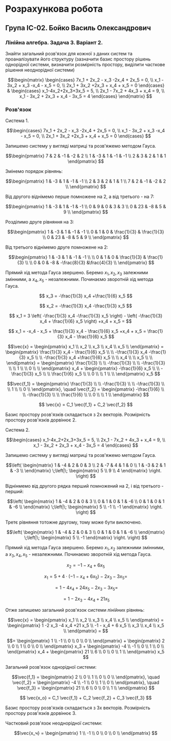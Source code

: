 # Розрахункова робота

## Група ІС-02. Бойко Василь Олександрович

### Лінійна алгебра. Задача 3. Варіант 2.

Знайти загальний розв'язок для кожної з даних систем та проаналізувати його структуру (зазначити базис простору рішень однорідної системи, визначити розмірність простору, виділити часткове рішення неоднорідної системи)

$$\begin{matrix}
    \begin{cases}
        7x_1 + 2x_2 - x_3 -2x_4 + 2x_5 = 0, \\
        x_1 - 3x_2 + x_3 -x_4 - x_5 = 0, \\
        2x_1 + 3x_2 +2x_3 + x_4 + x_5 = 0
    \end{cases} &
    \begin{cases}
        x_1-4x_2+2x_3+3x_5 = 5, \\
        2x_1 - 7x_2 + 4x_3 + x_4 = 9, \\
        x_1 - 3x_2 + 2x_3 + x_4 - 3x_5 = 4
    \end{cases} 
\end{matrix}
$$

### Розв'язок

Система 1.

$$\begin{cases}
        7x_1 + 2x_2 - x_3 -2x_4 + 2x_5 = 0, \\
        x_1 - 3x_2 + x_3 -x_4 - x_5 = 0, \\
        2x_1 + 3x_2 +2x_3 + x_4 + x_5 = 0
    \end{cases}
$$

Запишемо систему у вигляді матриці та розв'яжемо методом Гауса.

$$\begin{pmatrix}
    7 & 2 & -1 & -2 & 2 \\
    1 & -3 & 1 & -1 & -1 \\
    2 & 3 & 2 & 1 & 1 
\end{pmatrix}
$$

Змінемо порядок рівнянь:

$$\begin{pmatrix}
    1 & -3 & 1 & -1 & -1 \\
    2 & 3 & 2 & 1 & 1 \\
    7 & 2 & -1 & -2 & 2 \\
\end{pmatrix}
$$

Від другого віднімемо перше помножене на 2, а від третього - на 7:

$$\begin{pmatrix}
    1 & -3 & 1 & -1 & -1 \\
    0 & 9 & 0 & 3 & 3 \\
    0 & 23 & -8 & 5 & 9 \\
\end{pmatrix}
$$

Розділимо друге рівняння на 3:

$$\begin{pmatrix}
    1 & -3 & 1 & -1 & -1 \\
    0 & 1 & 0 & \frac{1}{3} & \frac{1}{3} \\
    0 & 23 & -8 & 5 & 9 \\
\end{pmatrix}
$$

Від третього віднімемо друге помножене на 2:

$$\begin{pmatrix}
    1 & -3 & 1 & -1 & -1 \\ \\
    0 & 1 & 0 & \frac{1}{3} & \frac{1}{3} \\ \\
    0 & 0 & -8 & -\frac{8}{3} &\frac{4}{3} \\ 
\end{pmatrix}
$$

Прямий хід метода Гауса звершено. Беремо $x_1, x_2, x_3$ залежними змінними, а $x_4, x_5$ - незалежними. Починаємо зворотній хід метода Гауса. 

$$ x_3 = -\frac{1}{3} x_4  +\frac{1}{6} x_5
$$

$$ x_2 = -\frac{1}{3} x_4 -\frac{1}{3} x_5
$$

$$ x_1 = 3 \left( -\frac{1}{3} x_4 -\frac{1}{3} x_5 \right) - \left( -\frac{1}{3} x_4 + \frac{1}{6} x_5 \right) +x_4 + x_5 = 
$$

$$ x_1 =  -x_4 - x_5 + \frac{1}{3} x_4 - \frac{1}{6} x_5  +x_4 + x_5 = \frac{1}{3} x_4 - \frac{1}{6} x_5
$$

$$\vec{x} = \begin{pmatrix}
    x_1 \\
    x_2 \\
    x_3 \\
    x_4 \\
    x_5 \\
\end{pmatrix} = \begin{pmatrix}
    \frac{1}{3} x_4 - \frac{1}{6} x_5 \\ \\
    -\frac{1}{3} x_4 -\frac{1}{3} x_5 \\ \\
    -\frac{1}{3} x_4  +\frac{1}{6} x_5 \\ \\
    x_4 \\ \\
    x_5 \\ \\
\end{pmatrix} = \begin{pmatrix}
    \frac{1}{3}  \\ \\
    -\frac{1}{3}  \\ \\
    -\frac{1}{3}  \\ \\
    1 \\ \\
    0 \\ \\
\end{pmatrix} x_4 + \begin{pmatrix}
    -\frac{1}{6} x_5 \\ \\
    -\frac{1}{3} x_5 \\ \\
    \frac{1}{6} x_5 \\ \\
    0 \\ \\
    1 \\ \\
\end{pmatrix} x_5
$$

$$\vec{f_1} = \begin{pmatrix}
    \frac{1}{3}  \\ \\
    -\frac{1}{3}  \\ \\
    -\frac{1}{3}  \\ \\ 
    1 \\ \\
    0 \\
\end{pmatrix}, \quad \vec{f_2} = \begin{pmatrix}
    -\frac{1}{6} \\ \\
    -\frac{1}{3} \\ \\
    \frac{1}{6} \\ \\
    0 \\ \\
    1 \\
\end{pmatrix}
$$

$$ \vec{x} = C_1 \vec{f_1} + C_2 \vec{f_2}
$$

Базис простору розв'язків складається з 2х векторів. Розмірність простору розв'язків дорвінює 2.

Система 2.

$$\begin{cases}
        x_1-4x_2+2x_3+3x_5 = 5, \\
        2x_1 - 7x_2 + 4x_3 + x_4 = 9, \\
        x_1 - 3x_2 + 2x_3 + x_4 - 3x_5 = 4
    \end{cases} 
$$

Запишемо систему у вигляді матриці та розв'яжемо методом Гауса.

$$\left( \begin{matrix}
    1 & -4 & 2 & 0 & 3  \\
    2 & -7 & 4 & 1 & 0  \\
    1 & -3 & 2 & 1 & -3  \\
\end{matrix}
\;\left|\;
\begin{matrix}
    5 \\ 9 \\ 4
\end{matrix}
\right.
\right)
$$

Віднінмемо від другого рядка перший помножений на 2, і від третього - перший:

$$\left(  \begin{matrix}
    1 & -4 & 2 & 0 & 3 \\
    0 & 1 & 0 & 1 & -6 \\
    0 & 1 & 0 & 1 & -6 \\
\end{matrix}
\;\left|\;
\begin{matrix}
    5 \\ -1 \\ -1
\end{matrix}
\right.
\right)
$$

Третє рівняння тотожне другому, тому може бути виключено.

$$\left(  \begin{matrix}
    1 & -4 & 2 & 0 & 3 \\
    0 & 1 & 0 & 1 & -6 \\
\end{matrix}
\;\left|\;
\begin{matrix}
    5 \\ -1 
\end{matrix}
\right.
\right)
$$

Прямий хід метода Гауса звершено. Беремо $x_1, x_2$ залежними змінними, а $x_3, x_4, x_5$ - незалежними. Починаємо зворотній хід метода Гауса.

$$x_2 = -1 - x_4 + 6 x_5
$$

$$x_1 = 5 + 4 \cdot (-1 - x_4 + 6 x_5) -2 x_3 -3 x_5 =
$$

$$ = 1 -4 x_4 +24 x_5 -2 x_3 -3 x_5 =
$$

$$ = 1 -2 x_3 -4 x_4 +21 x_5
$$

Отже запишемо загальний розв'язок системи лінійних рівнянь:

$$\vec{x} = \begin{pmatrix}
    x_1 \\
    x_2 \\
    x_3 \\
    x_4 \\
    x_5 \\
\end{pmatrix} = \begin{pmatrix}
    1 -2 x_3 -4 x_4 +21 x_5 \\
    -1 - x_4 + 6 x_5 \\
    x_3 \\
    x_4 \\
    x_5 \\
\end{pmatrix} =
$$

$$= \begin{pmatrix}
    1  \\
    -1  \\
    0  \\
    0 \\
    0 \\
\end{pmatrix} + \begin{pmatrix}
    2 \\
    0 \\
    1 \\
    0 \\
    0 \\
\end{pmatrix} x_3 + \begin{pmatrix}
    -4 \\
    -1 \\
    0 \\
    1 \\
    0 \\
\end{pmatrix} x_4 + \begin{pmatrix}
    21 \\
    6 \\
    0 \\
    0 \\
    1 \\
\end{pmatrix} x_5
$$

Загальний розв'язок однорідної системи:

$$\vec{f_1} = \begin{pmatrix}
    2 \\
    0 \\
    1 \\
    0 \\
    0 \\
\end{pmatrix}, \quad
\vec{f_2} = \begin{pmatrix}
    -4 \\
    -1 \\
    0 \\
    1 \\
    0 \\
\end{pmatrix}, \quad
\vec{f_3} = \begin{pmatrix}
    21 \\
    6 \\
    0 \\
    0 \\
    1 \\
\end{pmatrix}
$$

$$ \vec{x_o} = C_1 \vec{f_1} + C_2 \vec{f_2} + C_3 \vec{f_3}
$$

Базис простору розв'язків складається з 3х векторів. Розмірність простору розв'язків дорвінює 3.

Частковий розв'язок неоднорідної системи:

$$\vec{x_ч} = \begin{pmatrix}
    1  \\
    -1  \\
    0  \\
    0 \\
    0 \\
\end{pmatrix}
$$